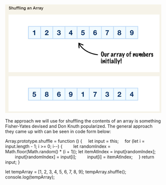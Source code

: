 ![alt text](./images/image-9.png)

The approach we will use for shuffling the contents of an array is something Fisher-Yates devised and Don Knuth popularized. The general approach they came up with can be seen in code form below:

Array.prototype.shuffle = function () {
&nbsp;&nbsp;&nbsp;&nbsp;let input = this;
&nbsp;&nbsp;&nbsp;&nbsp;for (let i = input.length - 1; i >= 0; i--) {
&nbsp;&nbsp;&nbsp;&nbsp;&nbsp;&nbsp;&nbsp;&nbsp;let randomIndex = Math.floor(Math.random() * (i + 1)); let itemAtIndex = input[randomIndex];
&nbsp;&nbsp;&nbsp;&nbsp;&nbsp;&nbsp;&nbsp;&nbsp;input[randomIndex] = input[i];
&nbsp;&nbsp;&nbsp;&nbsp;&nbsp;&nbsp;&nbsp;&nbsp;input[i] = itemAtIndex;
&nbsp;&nbsp;&nbsp;&nbsp;}
return input;
}

let tempArray = [1, 2, 3, 4, 5, 6, 7, 8, 9];
tempArray.shuffle();
console.log(tempArray);

